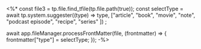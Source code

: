 <%*
const file3 = tp.file.find_tfile(tp.file.path(true));
const selectType = await tp.system.suggester((type) => type, ["article", "book", "movie", "note", "podcast episode", "recipe", "series"
]) ;

  await app.fileManager.processFrontMatter(file, (frontmatter) => {
    frontmatter["type"] = selectType;
  });
-%>